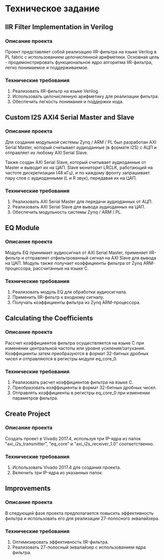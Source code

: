 # Техническое задание

## IIR Filter Implementation in Verilog

### Описание проекта
Проект представляет собой реализацию IIR-фильтра на языке Verilog в PL fabric с использованием целочисленной арифметики. Основная цель - продемонстрировать функциональное ядро алгоритма IIR-фильтра, легко понимаемое и поддерживаемое.

### Технические требования
1. Реализовать IIR-фильтр на языке Verilog.
2. Использовать целочисленную арифметику для реализации фильтра.
3. Обеспечить легкость понимания и поддержки кода.

## Custom I2S AXI4 Serial Master and Slave

### Описание проекта
Для создания модульной системы Zynq / ARM / PL был разработан AXI Serial Master, который считывает аудиоданные (в формате I2S) с АЦП и отправляет их любому AXI Serial Slave.

Также создан AXI Serial Slave, который считывает аудиоданные от Master и выводит их на ЦАП. Slave мониторит LRCLK, работающий на частоте дискретизации (48 кГц), и по каждому фронту запрашивает пару слов с аудиоданными (L и R звук), передавая их на ЦАП.

### Технические требования
1. Реализовать AXI Serial Master для передачи аудиоданных от АЦП.
2. Реализовать AXI Serial Slave для вывода аудиоданных на ЦАП.
3. Обеспечить модульность системы Zynq / ARM / PL.

## EQ Module

### Описание проекта
Модуль EQ принимает аудиосигнал от AXI Serial Master, применяет IIR-фильтр и отправляет отфильтрованный сигнал на AXI Slave для вывода на ЦАП. Модуль также получает коэффициенты фильтра от Zynq ARM-процессора, рассчитанные на языке C.

### Технические требования
1. Реализовать модуль EQ для обработки аудиосигнала.
2. Применить IIR-фильтр к входному сигналу.
3. Получать коэффициенты фильтра из Zynq ARM-процессора.

## Calculating the Coefficients

### Описание проекта
Рассчет коэффициентов фильтра осуществляется на языке C при изменении центральной частоты или уровня усиления/затухания. Коэффициенты затем преобразуются в формат 32-битных дробных чисел и отправляются в регистры модуля eq_core_0.

### Технические требования
1. Реализовать расчет коэффициентов фильтра на языке C.
2. Преобразовать коэффициенты в формат 32-битных дробных чисел.
3. Отправлять коэффициенты в регистры eq_core_0 при изменении параметров фильтра.

## Create Project

### Описание проекта
Создать проект в Vivado 2017.4, используя три IP-ядра из папок "axi_i2s_transmitter", "eq_core" и "axi_i2s_receiver_1.0" соответственно.

### Технические требования
1. Использовать Vivado 2017.4 для создания проекта.
2. Включить три IP-ядра из указанных папок.

## Improvements

### Описание проекта
В следующей фазе проекта предполагается повысить эффективность фильтра и использовать его для реализации 27-полосного эквалайзера.

### Технические требования
1. Оптимизировать эффективность IIR-фильтра.
2. Реализовать 27-полосный эквалайзер с использованием ядра фильтра.

